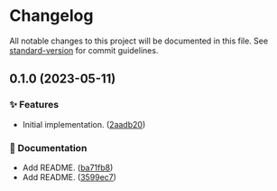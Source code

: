 # Changelog

All notable changes to this project will be documented in this file. See [standard-version](https://github.com/conventional-changelog/standard-version) for commit guidelines.

## 0.1.0 (2023-05-11)


### ✨ Features

* Initial implementation. ([2aadb20](https://github.com/darkobits/react-kit/commit/2aadb2087999cd0f438efe3d0aa8bdc269083e76))


### 📖 Documentation

* Add README. ([ba71fb8](https://github.com/darkobits/react-kit/commit/ba71fb8ab6e4fb07a0af96d4a31f8c4385e12c76))
* Add README. ([3599ec7](https://github.com/darkobits/react-kit/commit/3599ec7aa5703011a503824425c6171b283f6365))
